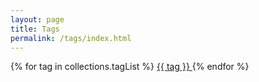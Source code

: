```yaml
---
layout: page
title: Tags
permalink: /tags/index.html
---
```


<div class="my-s-m cluster">
{% for tag in collections.tagList %}
<a href="/tags/{{ tag }}" class="button">
{{ tag }}
</a>
{% endfor %}
</div>
